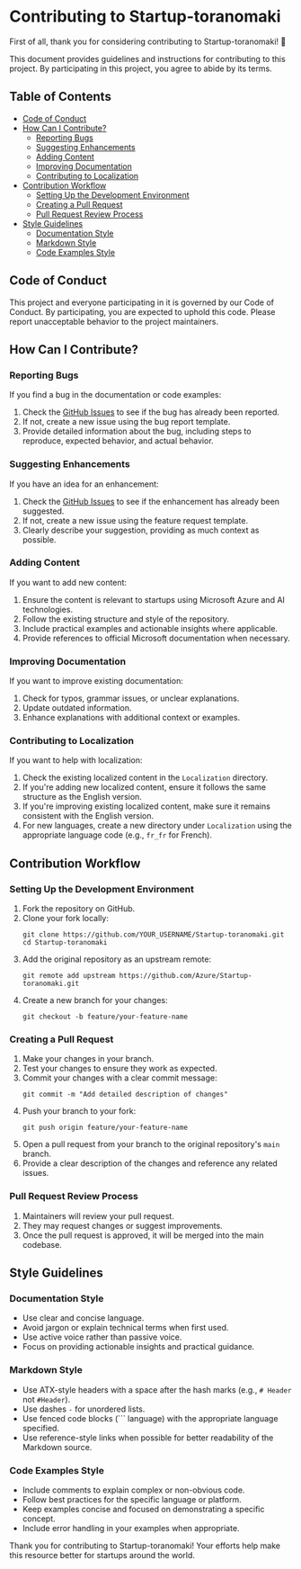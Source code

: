 # Contributing to Startup-toranomaki

First of all, thank you for considering contributing to Startup-toranomaki! 🙌

This document provides guidelines and instructions for contributing to this project. By participating in this project, you agree to abide by its terms.

## Table of Contents

- [Code of Conduct](#code-of-conduct)
- [How Can I Contribute?](#how-can-i-contribute)
  - [Reporting Bugs](#reporting-bugs)
  - [Suggesting Enhancements](#suggesting-enhancements)
  - [Adding Content](#adding-content)
  - [Improving Documentation](#improving-documentation)
  - [Contributing to Localization](#contributing-to-localization)
- [Contribution Workflow](#contribution-workflow)
  - [Setting Up the Development Environment](#setting-up-the-development-environment)
  - [Creating a Pull Request](#creating-a-pull-request)
  - [Pull Request Review Process](#pull-request-review-process)
- [Style Guidelines](#style-guidelines)
  - [Documentation Style](#documentation-style)
  - [Markdown Style](#markdown-style)
  - [Code Examples Style](#code-examples-style)

## Code of Conduct

This project and everyone participating in it is governed by our Code of Conduct. By participating, you are expected to uphold this code. Please report unacceptable behavior to the project maintainers.

## How Can I Contribute?

### Reporting Bugs

If you find a bug in the documentation or code examples:

1. Check the [GitHub Issues](https://github.com/Azure/Startup-toranomaki/issues) to see if the bug has already been reported.
2. If not, create a new issue using the bug report template.
3. Provide detailed information about the bug, including steps to reproduce, expected behavior, and actual behavior.

### Suggesting Enhancements

If you have an idea for an enhancement:

1. Check the [GitHub Issues](https://github.com/Azure/Startup-toranomaki/issues) to see if the enhancement has already been suggested.
2. If not, create a new issue using the feature request template.
3. Clearly describe your suggestion, providing as much context as possible.

### Adding Content

If you want to add new content:

1. Ensure the content is relevant to startups using Microsoft Azure and AI technologies.
2. Follow the existing structure and style of the repository.
3. Include practical examples and actionable insights where applicable.
4. Provide references to official Microsoft documentation when necessary.

### Improving Documentation

If you want to improve existing documentation:

1. Check for typos, grammar issues, or unclear explanations.
2. Update outdated information.
3. Enhance explanations with additional context or examples.

### Contributing to Localization

If you want to help with localization:

1. Check the existing localized content in the `Localization` directory.
2. If you're adding new localized content, ensure it follows the same structure as the English version.
3. If you're improving existing localized content, make sure it remains consistent with the English version.
4. For new languages, create a new directory under `Localization` using the appropriate language code (e.g., `fr_fr` for French).

## Contribution Workflow

### Setting Up the Development Environment

1. Fork the repository on GitHub.
2. Clone your fork locally:
   ```
   git clone https://github.com/YOUR_USERNAME/Startup-toranomaki.git
   cd Startup-toranomaki
   ```
3. Add the original repository as an upstream remote:
   ```
   git remote add upstream https://github.com/Azure/Startup-toranomaki.git
   ```
4. Create a new branch for your changes:
   ```
   git checkout -b feature/your-feature-name
   ```

### Creating a Pull Request

1. Make your changes in your branch.
2. Test your changes to ensure they work as expected.
3. Commit your changes with a clear commit message:
   ```
   git commit -m "Add detailed description of changes"
   ```
4. Push your branch to your fork:
   ```
   git push origin feature/your-feature-name
   ```
5. Open a pull request from your branch to the original repository's `main` branch.
6. Provide a clear description of the changes and reference any related issues.

### Pull Request Review Process

1. Maintainers will review your pull request.
2. They may request changes or suggest improvements.
3. Once the pull request is approved, it will be merged into the main codebase.

## Style Guidelines

### Documentation Style

- Use clear and concise language.
- Avoid jargon or explain technical terms when first used.
- Use active voice rather than passive voice.
- Focus on providing actionable insights and practical guidance.

### Markdown Style

- Use ATX-style headers with a space after the hash marks (e.g., `# Header` not `#Header`).
- Use dashes `-` for unordered lists.
- Use fenced code blocks (``` language) with the appropriate language specified.
- Use reference-style links when possible for better readability of the Markdown source.

### Code Examples Style

- Include comments to explain complex or non-obvious code.
- Follow best practices for the specific language or platform.
- Keep examples concise and focused on demonstrating a specific concept.
- Include error handling in your examples when appropriate.

Thank you for contributing to Startup-toranomaki! Your efforts help make this resource better for startups around the world.